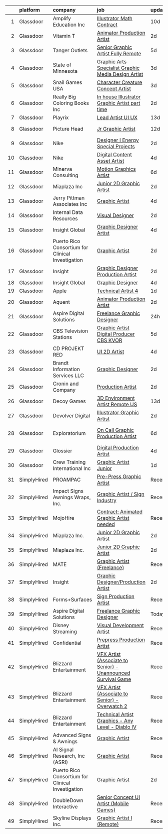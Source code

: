 

|    | platform    | company                                           | job                                                                                                                                                                                                                                                                                                                                                                                                                                                                                                                                                                                                                                                                                                                                                                                                                                                                                                                                                                                                                                                                                                                                                                                                                                                                                                                    | update_time   | location            |
|---:|:------------|:--------------------------------------------------|:-----------------------------------------------------------------------------------------------------------------------------------------------------------------------------------------------------------------------------------------------------------------------------------------------------------------------------------------------------------------------------------------------------------------------------------------------------------------------------------------------------------------------------------------------------------------------------------------------------------------------------------------------------------------------------------------------------------------------------------------------------------------------------------------------------------------------------------------------------------------------------------------------------------------------------------------------------------------------------------------------------------------------------------------------------------------------------------------------------------------------------------------------------------------------------------------------------------------------------------------------------------------------------------------------------------------------|:--------------|:--------------------|
|  1 | Glassdoor   | Amplify Education  Inc                            | [Illustrator  Math  Contract ](https://www.glassdoor.com/partner/jobListing.htm?pos=123&ao=1136043&s=58&guid=0000018354a7ae3ba5a9b1f0d757da1a&src=GD_JOB_AD&t=SR&vt=w&cs=1_667b31bb&cb=1663572619165&jobListingId=1008126811777&jrtk=3-0-1gdaafbisgsqb801-1gdaafbjki4ku800-87d7b2b717a0f128-)                                                                                                                                                                                                                                                                                                                                                                                                                                                                                                                                                                                                                                                                                                                                                                                                                                                                                                                                                                                                                          | 10d           | Remote              |
|  2 | Glassdoor   | Vitamin T                                         | [Animator   Production Artist](https://www.glassdoor.com/partner/jobListing.htm?pos=108&ao=1110586&s=58&guid=0000018354a7ae3ba5a9b1f0d757da1a&src=GD_JOB_AD&t=SR&vt=w&cs=1_d7e005b7&cb=1663572619164&jobListingId=1008145620088&cpc=AC285F3A3ECA6BB0&jrtk=3-0-1gdaafbisgsqb801-1gdaafbjki4ku800-3efdd4c82e8b9b9d--6NYlbfkN0DMrcEu7yrtATojKJA7cEzGQ3FdRGWLh0CZQInL4ECGI6k5tN82kdM0OKoro5eXmjoMtT0sCRSHVPc-Y_ApmAk2HGtohCSUyfFcUohoCg1A2LqMM6TmMGDiOfEVwuwLHct7LKQhZIGNb4UFtO1A3vwEklE64AtVONrBKrjHWCoB_vql76e-G_YUVgTk_htrVBcDl2dRf2gqf9Pwr-srSfyNqe-XtwObI5KB3e4CabhAuYg6Xuch5afdu_WBuhoOw4yEbkeXNQKSE4cVJIUACP3fxCcQhjkjwt5p8cKmjFyrQ3p6-jpxNZkU-rObcaXNdrNpaDrENXgnqn39RoR3otsaYS1RpziT8yq1mO-5uzQFJrqQCD56gEXjI7-X2jdDvXppmQsd5UmOMIDoymYQawTQwnthJwOsEPCbDRB-XhKO2AIJ9pXsxSbzzoPEj1Mgnqa9rgjVsbudxMQozXMywk2ghrHXNuzcJFU%3D)                                                                                                                                                                                                                                                                                                                                                                                                                                                                                       | 2d            | Remote              |
|  3 | Glassdoor   | Tanger Outlets                                    | [Senior Graphic Artist  Fully Remote ](https://www.glassdoor.com/partner/jobListing.htm?pos=111&ao=1136043&s=58&guid=0000018354a7ae3ba5a9b1f0d757da1a&src=GD_JOB_AD&t=SR&vt=w&cs=1_7799acb4&cb=1663572619165&jobListingId=1008137185180&jrtk=3-0-1gdaafbisgsqb801-1gdaafbjki4ku800-5eadea1428f59906-)                                                                                                                                                                                                                                                                                                                                                                                                                                                                                                                                                                                                                                                                                                                                                                                                                                                                                                                                                                                                                  | 5d            | Greensboro, NC      |
|  4 | Glassdoor   | State of Minnesota                                | [Graphic Arts Specialist   Graphic   Media Design Artist](https://www.glassdoor.com/partner/jobListing.htm?pos=130&ao=1136043&s=58&guid=0000018354a7ae3ba5a9b1f0d757da1a&src=GD_JOB_AD&t=SR&vt=w&cs=1_ad2fb2ef&cb=1663572619166&jobListingId=1008141549828&jrtk=3-0-1gdaafbisgsqb801-1gdaafbjki4ku800-ba62a32b6c155bad-)                                                                                                                                                                                                                                                                                                                                                                                                                                                                                                                                                                                                                                                                                                                                                                                                                                                                                                                                                                                               | 3d            | Worthington, MN     |
|  5 | Glassdoor   | Snail Games USA                                   | [Character   Creature Concept Artist](https://www.glassdoor.com/partner/jobListing.htm?pos=104&ao=1110586&s=58&guid=0000018354a7ae3ba5a9b1f0d757da1a&src=GD_JOB_AD&t=SR&vt=w&ea=1&cs=1_8a1f019c&cb=1663572619164&jobListingId=1008143273068&cpc=8795CF9063CD573D&jrtk=3-0-1gdaafbisgsqb801-1gdaafbjki4ku800-c7fdc8aca587ab24--6NYlbfkN0Cw7niSvkhlOnyUOIKh8iEFaGQrF0ehIy67CPytvastGfTep2RELHiWIiCT54p7uGyxwCUjIVnIlsUbpLR9__OCtQWshtYduel-DcqvylTlwFyMqEQesVkn8QFOuSaGCIjGwqe3lTzCEaxD2YU6JqSy_31ccDoySKC852Vlc6X51omYNc8FO4vUWSNooZgotJuDMLN0kFQ3AUJzGZoQIbybDlXP0mG7ykC8Ucpy4VpjNjqIX6cncXvwBVxqYPhkFoHeuyaNga5qe8v689_FhdxLV6v1Qp2BC-moUR7kc-5y9WO-l1aeY5vYs-LA0dJrDKdjXOMiGifUMaXMyuWKHGHDRJaTD5V-WEqdQ30MbAEhUWbsXycD-5bzbYU0APHmhpwJy5xc2ppnlReSMbjAfZoWT2TNoB4KEiHuFLske6UiJTRQV9SCaQQj6ev9ClxbfThqvUpGAXWj115bVmPkZWIg)                                                                                                                                                                                                                                                                                                                                                                                                                                                                                         | 3d            | Remote              |
|  6 | Glassdoor   | Really Big Coloring Books  Inc                    | [In house Illustrator Graphic Artist   part time](https://www.glassdoor.com/partner/jobListing.htm?pos=128&ao=1136043&s=58&guid=0000018354a7ae3ba5a9b1f0d757da1a&src=GD_JOB_AD&t=SR&vt=w&ea=1&cs=1_e616b7cb&cb=1663572619166&jobListingId=1008144786460&jrtk=3-0-1gdaafbisgsqb801-1gdaafbjki4ku800-6ee37e70558c229c-)                                                                                                                                                                                                                                                                                                                                                                                                                                                                                                                                                                                                                                                                                                                                                                                                                                                                                                                                                                                                  | 2d            | Saint Louis, MO     |
|  7 | Glassdoor   | Playrix                                           | [Lead Artist  UI UX ](https://www.glassdoor.com/partner/jobListing.htm?pos=114&ao=1136043&s=58&guid=0000018354a7ae3ba5a9b1f0d757da1a&src=GD_JOB_AD&t=SR&vt=w&cs=1_5ee2011e&cb=1663572619165&jobListingId=1008118610639&jrtk=3-0-1gdaafbisgsqb801-1gdaafbjki4ku800-55ff4155c209f743-)                                                                                                                                                                                                                                                                                                                                                                                                                                                                                                                                                                                                                                                                                                                                                                                                                                                                                                                                                                                                                                   | 13d           | Remote              |
|  8 | Glassdoor   | Picture Head                                      | [Jr Graphic Artist](https://www.glassdoor.com/partner/jobListing.htm?pos=126&ao=1136043&s=58&guid=0000018354a7ae3ba5a9b1f0d757da1a&src=GD_JOB_AD&t=SR&vt=w&ea=1&cs=1_f2ff41e0&cb=1663572619166&jobListingId=1008121320323&jrtk=3-0-1gdaafbisgsqb801-1gdaafbjki4ku800-ac3e7e9236c559ea-)                                                                                                                                                                                                                                                                                                                                                                                                                                                                                                                                                                                                                                                                                                                                                                                                                                                                                                                                                                                                                                | 12d           | Hollywood, CA       |
|  9 | Glassdoor   | Nike                                              | [Designer I  Energy   Special Projects](https://www.glassdoor.com/partner/jobListing.htm?pos=121&ao=1136043&s=58&guid=0000018354a7ae3ba5a9b1f0d757da1a&src=GD_JOB_AD&t=SR&vt=w&cs=1_66186d48&cb=1663572619165&jobListingId=1008145293517&jrtk=3-0-1gdaafbisgsqb801-1gdaafbjki4ku800-bf9807f383f8e614-)                                                                                                                                                                                                                                                                                                                                                                                                                                                                                                                                                                                                                                                                                                                                                                                                                                                                                                                                                                                                                 | 2d            | Boston, MA          |
| 10 | Glassdoor   | Nike                                              | [Digital Content Asset Artist](https://www.glassdoor.com/partner/jobListing.htm?pos=118&ao=1136043&s=58&guid=0000018354a7ae3ba5a9b1f0d757da1a&src=GD_JOB_AD&t=SR&vt=w&cs=1_030d06e7&cb=1663572619165&jobListingId=1008139811840&jrtk=3-0-1gdaafbisgsqb801-1gdaafbjki4ku800-171d43c18cb6b526-)                                                                                                                                                                                                                                                                                                                                                                                                                                                                                                                                                                                                                                                                                                                                                                                                                                                                                                                                                                                                                          | 4d            | Beaverton, OR       |
| 11 | Glassdoor   | Minerva Consulting                                | [Motion Graphics Artist](https://www.glassdoor.com/partner/jobListing.htm?pos=116&ao=1136043&s=58&guid=0000018354a7ae3ba5a9b1f0d757da1a&src=GD_JOB_AD&t=SR&vt=w&ea=1&cs=1_c80f4225&cb=1663572619165&jobListingId=1008134222954&jrtk=3-0-1gdaafbisgsqb801-1gdaafbjki4ku800-91e077c834931176-)                                                                                                                                                                                                                                                                                                                                                                                                                                                                                                                                                                                                                                                                                                                                                                                                                                                                                                                                                                                                                           | 6d            | Remote              |
| 12 | Glassdoor   | Miaplaza Inc                                      | [Junior 2D Graphic Artist](https://www.glassdoor.com/partner/jobListing.htm?pos=103&ao=1110586&s=58&guid=0000018354a7ae3ba5a9b1f0d757da1a&src=GD_JOB_AD&t=SR&vt=w&ea=1&cs=1_a14573a0&cb=1663572619164&jobListingId=1008145863760&cpc=2CAED5C921A5F994&jrtk=3-0-1gdaafbisgsqb801-1gdaafbjki4ku800-99277e83e8492a69--6NYlbfkN0DjQnc6hrle_qu3rFDiNf4qBj6IR9hChnjpy41w_ToknPplMzJ1ZrEgNfTnNiNW14vzbocOFTdABUZvvPBVeiujpvlgRA61jqgQmHTAkYachitj6LF8J--xY9ul21Pm3aV5UYkEiq3gMoPORrUFFc13klJ4oqpsP0WK2G3QQSkUhbpmbMMYpU7WnypKIvOMsGAOiaYwDQuQ-dGmfawkFaNYcHVeqVloATbfYJs7jJGvcq8Ohk5CqTKAe5K0rTns2FaxVAjvBqNrkER5sBXPGEua1Z3C8vyo3_338ovXX9FzRw6K-gqAefEIrVbqHtXwJLKzbgl00fBC2IxAbihNLxPxAXmZt2teEalYmtkZzfry_QHZNU3GM-z7k7yschsGZFJ1EdsEIKZLTVkkCfd2pzF88SXAKE9aUTegOoLJwmiSAbriw8wjJt-LDA2G0exz30ltXOSQjfm5zTGD1vIMRTmtIIi_KsuN1cYCHGTtp4XbegUAgZr1hleqmpRuF1gW-P8y1_-TWxgYKQ%3D%3D)                                                                                                                                                                                                                                                                                                                                                                                                                                        | 2d            | Remote              |
| 13 | Glassdoor   | Jerry Pittman   Associates Inc                    | [Graphic Artist](https://www.glassdoor.com/partner/jobListing.htm?pos=122&ao=1136043&s=58&guid=0000018354a7ae3ba5a9b1f0d757da1a&src=GD_JOB_AD&t=SR&vt=w&ea=1&cs=1_9adf7b5e&cb=1663572619165&jobListingId=1008139766160&jrtk=3-0-1gdaafbisgsqb801-1gdaafbjki4ku800-5e856ef562370327-)                                                                                                                                                                                                                                                                                                                                                                                                                                                                                                                                                                                                                                                                                                                                                                                                                                                                                                                                                                                                                                   | 4d            | Pascagoula, MS      |
| 14 | Glassdoor   | Internal Data Resources                           | [Visual Designer](https://www.glassdoor.com/partner/jobListing.htm?pos=107&ao=1110586&s=58&guid=0000018354a7ae3ba5a9b1f0d757da1a&src=GD_JOB_AD&t=SR&vt=w&ea=1&cs=1_99ef66ec&cb=1663572619164&jobListingId=1008144747742&cpc=8795CF9063CD573D&jrtk=3-0-1gdaafbisgsqb801-1gdaafbjki4ku800-4f85c4946241a77b--6NYlbfkN0D-IIHpRgNhhiguU_t6VlqfhfFf3-SclHiEW6RanCpGL8wFVSAuk-AYI9mZ-8RRobdSsNBjI_YL_T6vgtWjjpYnO6jHzn2yzDMqO9uVUSI6dTywGxEXfqAEn_gSOqvJuYR9q3m2dtMdRBfvhUYTDDt5uezfNUcst87bHAGPI7DBV0QruRXBh4TxhoB1bo671sGBXlQX1ESvRDfDK0Nvwus8ltlf1HZMhP0INKqOSklDPDAnx-woHhz1L4PpOxA2PPDFKBhbY2DNZpQcXMk_rTZKS5n48-Ce3E0uQ9IL8gburbUkd-iaS0Kt2y_68Un8mFCExQTJmfmIKxhs1ZEle7RUwV9No0sNszZFjm8l63KKFIn6th23Bnr1MgIu1bfcp2p1I29fhBwl5UzpbwwM9f44AymfP9Eni5FmWhyNEODByMzICYmQ45lUESn5DBG-v4O5sYTsBOmZmHEdD6-mqGQKuxSseTk8nLWMg4VChDr_TQh8wFaqc-y_x7IGSp83v-4%3D)                                                                                                                                                                                                                                                                                                                                                                                                                                                               | 2d            | Remote              |
| 15 | Glassdoor   | Insight Global                                    | [Graphic Designer Artist](https://www.glassdoor.com/partner/jobListing.htm?pos=106&ao=1110586&s=58&guid=0000018354a7ae3ba5a9b1f0d757da1a&src=GD_JOB_AD&t=SR&vt=w&cs=1_c6b945e2&cb=1663572619164&jobListingId=1008140320373&cpc=334ABAF5D42DC775&jrtk=3-0-1gdaafbisgsqb801-1gdaafbjki4ku800-ff177554b3d6a90c--6NYlbfkN0BKkHZu3wF05EeDimN_p6sYpKCMArvwa95YdH7UpkaBCqc7l59ErwqckuY2mdxreX3WZwgrco3xJWlLEPeKe4znyZR0EIo6YDh_XsYs3VYrGOvqZonhFKlKjvwUq5awJl7ZXuI-omqr0sehNJqINkNWgaHrfYF-K9HVHEixnTkLI268HkaRCOSRD-cxwJQ7qcPcP__yaJgof-CclLPNj3tevIC9ujpftmaQJLzA4snbZr_4bYUqjhDDng_VDjO7bHdbiAtlv_aU8ryXQ43WE92Sc0YZAbUsFSxH_jrPU37BYx7RUszI28ppGdQ9x3_Rs8wsmcU2XyRhKriw36PeWDZLB5gB8TBlUmY604fLVIJVUbUdEFVJpo1yM3haG6x7bV3UG9pdcnwIUuDngXC6AghGLw-99-_CErrmxPQrKmjeXz2qcNgeqda-ENWKLhXc-Fwln76ySWZMwWuq-b0P2KjOlrD0F4KkPjsjAZo2Lwozgw%3D%3D)                                                                                                                                                                                                                                                                                                                                                                                                                                                                              | 4d            | Atlanta, GA         |
| 16 | Glassdoor   | Puerto Rico Consortium for Clinical Investigation | [Graphic Artist](https://www.glassdoor.com/partner/jobListing.htm?pos=120&ao=1136043&s=58&guid=0000018354a7ae3ba5a9b1f0d757da1a&src=GD_JOB_AD&t=SR&vt=w&ea=1&cs=1_06f6be31&cb=1663572619165&jobListingId=1008144751119&jrtk=3-0-1gdaafbisgsqb801-1gdaafbjki4ku800-a27ce18fb2c9352c-)                                                                                                                                                                                                                                                                                                                                                                                                                                                                                                                                                                                                                                                                                                                                                                                                                                                                                                                                                                                                                                   | 2d            | San Juan, PR        |
| 17 | Glassdoor   | Insight                                           | [Graphic Designer Production Artist](https://www.glassdoor.com/partner/jobListing.htm?pos=101&ao=1110586&s=58&guid=0000018354a7ae3ba5a9b1f0d757da1a&src=GD_JOB_AD&t=SR&vt=w&ea=1&cs=1_7285d157&cb=1663572619163&jobListingId=1008145572703&cpc=BFE8C4BF51BDD557&jrtk=3-0-1gdaafbisgsqb801-1gdaafbjki4ku800-10f83be9b9b08a21--6NYlbfkN0BKgzQyzTF1Q9mOsR1amaS-juVGLjHt5Cdom-gEF9y-xaA6VVL5_C6w4VsjiG2fb9_AwFVBnA-gzYwE_j4fY8amSmNOu3iZDl0z3-Z1IVimU4DSz31Y7Lvg_FQRGiAOGySzeKIyb3C_6DXR4XQTpLDgkWCdyPuzZ9cpURWTEwz3XiO_yUAxsfy9TlXEpNmyr48Jq1RlmtvJzXiO6ePwhBw0i3PXrqQ7QtHFSqMNPpqEfv3bmV2spsvUo3oyvy2swwhPXWc196uhVUVqnDdkf7wf5WDqOy7HMwqVpTXsHHcRzpiNIjoPk_QDfVn5kOZ_G3D2Rd7tc4jM0qujjOjMtZaHbu0hFXFjGAgBbyBTAngH0h9TMeTDRmh5_fxv8wUQXjiDJn6PeZzHpEXG2C2KI8sYzrOqo-xdNMVjhHv64rJ-PHQo0HLEDFGi61Ral8Q4Yq8ZCZWkkNeN4KcneE1lgf0l9qRxtQqnp-3xnmuTYqU1kG-ufU2fNJ8DERnlbxewG9k5nbqVP37QLdmTTU_VLXVl)                                                                                                                                                                                                                                                                                                                                                                                                                          | 2d            | Belgrade, MT        |
| 18 | Glassdoor   | Insight Global                                    | [Graphic Designer](https://www.glassdoor.com/partner/jobListing.htm?pos=109&ao=1110586&s=58&guid=0000018354a7ae3ba5a9b1f0d757da1a&src=GD_JOB_AD&t=SR&vt=w&ea=1&cs=1_d4f7aa4f&cb=1663572619165&jobListingId=1008140284035&cpc=3BA4CE39D5B5DEF5&jrtk=3-0-1gdaafbisgsqb801-1gdaafbjki4ku800-0c2012a440d9967c--6NYlbfkN0BKkHZu3wF05EeDimN_p6sYpKCMArvwa95YdH7UpkaBCi52Bcb3JNt3QpXU1JGZrLRaT4-sbI7ZNj7oVphyX7jfnA5KdYmN_jJyCugDgxDzB-HnRs_8BQjdhyPHXV-_kFssF7NQKmbC8I_V-loY2WK4Broq4jmSKI8FJrPD37Tadv_ELABB4aEtRhPy9Ml6FmIh39wKVIssbUjbfw_UZkkMKh86_ZDjcDfo5KVfKYHSmo4FHf_AS4qvxIjUBe64DZ1y4zvPJqybpqoPEcfdC-X95JfQFzHXI3ExAkx_wv5j-7S7n8I4wIHzM0epXPRjWuC7xA6J2poAps1S9B-I7VC1WwMYHZ2sz_1o9V4dY6om6Q4uoTrqznXVBpnwC48JvIpwghTbEuXV7jbd-nQ2QPVNWu5UjTZoYyr3uC8oAaiAIOtCNmmzXGzO00AtJ-paEO2Jdf5JsvuoXD-sgMTxGmCnfQwcm0fTpn8hAN_iO7ykab3Xs9GesKp_iJXe-PZGrxk%3D)                                                                                                                                                                                                                                                                                                                                                                                                                                                              | 4d            | Remote              |
| 19 | Glassdoor   | Apple                                             | [Technical Artist 4](https://www.glassdoor.com/partner/jobListing.htm?pos=105&ao=1110586&s=58&guid=0000018354a7ae3ba5a9b1f0d757da1a&src=GD_JOB_AD&t=SR&vt=w&cs=1_9ee7a481&cb=1663572619164&jobListingId=1008146232600&cpc=9908D8D4413DBB8A&jrtk=3-0-1gdaafbisgsqb801-1gdaafbjki4ku800-59577bc04691b678--6NYlbfkN0BvKrLyj5gPmtZO9T8euul8TCxuuKNOtzRJOomxnwSEodTz2Bc-sPZl1dBMH13w-jM3Lky9chrS9R9Sv0Ya2lS0-7FF7ZjejRXfumDAu1Qrj92Pr9rehkvIF7ApDYQDLrGHE9RLcLMdGWtTSDawkZgwP7dhjfpBDAe74UHLM_2hwpYQPODqJc3n5ZR0BMjGO1U_Zjdx2hU9MkhJ6JxoqihQuCWLk8STdlNw2RkA5yd0fTmS0wt369yurSX4Iej7VupZFpsF7Td1tj_aGN-wsAUjIuhJhIjrFtz4ZB595ZEaUvt9By29j51vQi_HBtkSQ46zvP_ZN2Qd-J4uiu_WI7rByiqsuJnrfJ6zskJTcgc2VGFyLes-mGhh1FAbwma4Lg_3DN8xUBoM-tICtP2L-sm-iNOmVIN3Cu9wFhaeYyvYlDkQ24w2v_YjSvIijbQqxJ_rkaPtnOLtU9g2LWOaJRubIGJCB8yXOTvKay-BXAmIw_RPKga8Ye-CEw4jAKPMu8Yft-XgjY7tTQtNeD_ighOwVHmV31zZu-yldG2gtM_hjtO3sUS2Fl7DpsfekVwBb1BYCuqPXTv2o_3V2W6FqauuYBFJZeSEEtkRlbOuv8VXInv0Zx2bBxhB4P_oHa89rGU--Q3li8lXvWMnLupKsm2oh8juQUw9wUsfmlfiPS32uK53NQxbz-5HsvAuEphiXiziSxcyx1fNTnA7CwdwbgowuJW6tdGwGElvQrOskpKB_36A7reHcrl6KnePEgL_PlmsGL_K7bf9QMmT8r-J97qS8ZahTL10A8om-YzqifAQSM7K67A0achoEXqdEWsHVyYd20xpDFVlKgaWqgH0W61nHDCmZLBXVxDjDZvyXmL8wDu4ABO4kj-Zw9T5Qel2EQlnto_1zYxzvBMqG9RK9j0pAW-mpMOXTQ-a3OLSGye66rsYqh1dEM6lI9ncmi3D6LQ%3D) | 1d            | Seattle, WA         |
| 20 | Glassdoor   | Aquent                                            | [Animator   Production Artist](https://www.glassdoor.com/partner/jobListing.htm?pos=110&ao=1110586&s=58&guid=0000018354a7ae3ba5a9b1f0d757da1a&src=GD_JOB_AD&t=SR&vt=w&cs=1_294bf38f&cb=1663572619164&jobListingId=1008145695079&jrtk=3-0-1gdaafbisgsqb801-1gdaafbjki4ku800-4a45591f46c0865e--6NYlbfkN0DMrcEu7yrtATojKJA7cEzGQ3FdRGWLh0CZQInL4ECGI9gD0Wolx9R2EDT7B77c2cS5IWhk9JuKep5o-2kbNd7ElyB7vxXiODl7QTV3uifQYsmZxqFMzk2Cu07OukUjul7cxRIbpAcSyGxLnPgf0U1emRAPMx8GJdtJ1BBRFHNjJ2zfS8AFQmnH8PpCOoZlDe7iRLour5ngrmKwsuRgTvHMUEncL9vGxi_77LhKHVE7G-gQVobgAxvuo3GvzWja9eSCRD8YbyhC5u70vQ1A9ErQw3G2wbbad6vVkC5It_MldEX926BrCbgOzlOJU2JKubWPE7sVhdBtXIvT4IlaAHfgmsX1dsxLNR7FUy3BlEAZBVYZKv_5f7aDyzEzACs_bVCbqeCjw_DoMxSMYI94CTIxLcvNPQt90U0QtpmCElupVj3gZxdDMUS_54mSEzLO-Q3ND3SyX_2HHA%3D%3D)                                                                                                                                                                                                                                                                                                                                                                                                                                                                                                                              | 2d            | Remote              |
| 21 | Glassdoor   | Aspire Digital Solutions                          | [Freelance Graphic Designer](https://www.glassdoor.com/partner/jobListing.htm?pos=102&ao=1110586&s=58&guid=0000018354a7ae3ba5a9b1f0d757da1a&src=GD_JOB_AD&t=SR&vt=w&ea=1&cs=1_96d76991&cb=1663572619163&jobListingId=1008147894034&cpc=C5F9C09AE97B3D2F&jrtk=3-0-1gdaafbisgsqb801-1gdaafbjki4ku800-6175f33c9458387f--6NYlbfkN0ACTeRvGRFS6hadW-07x_K1RnsIE8OdH4tufuZ5eRAiXiBMjpttGdYmRHwUIwYX8tVYV4Ffj1XwgHxXLX8ZdjkYMQRO9qWGshEggSecJTreSVeNDKuqhpbUN1mg213RfyuEcEE1C2oDDjL6MXaJDc7ltJgc_wZMDBQ90QfmO22vZGajHqoyCDScxmRI9qU07BB-e27r5th2U-TJf3hoYQDI3VSF4zLXINPasMaPe9j03cD6qbEuTxr-vqrD23KivFICljzT_z8wWBIkRnNhdfT8BReQVhhk23vphFaFv8ESOMhk69MdUo49ucQTQbFqkHjQVD06KpDBdva0U_C0iSGVbw8ESg7pjmBszYZcdIF6F8Rd0DfU1xHCmpFL0elYlaIjuyhqfIE6P_ij297NjYR4ZhOGu9et8KPft9Dzh3j9Qf8npeZNgv0cgblUIl6xv_NtMcnFDcTJzG-GHfVuwnLtkERuIZkHQ_NcFsDXVk8ep4OIbNepZ8bT6eItQrGFMgh1Td1WkLY8EQ%3D%3D)                                                                                                                                                                                                                                                                                                                                                                                                                                      | 24h           | Remote              |
| 22 | Glassdoor   | CBS Television Stations                           | [Graphic Artist Digital Producer  CBS KVOR ](https://www.glassdoor.com/partner/jobListing.htm?pos=129&ao=1136043&s=58&guid=0000018354a7ae3ba5a9b1f0d757da1a&src=GD_JOB_AD&t=SR&vt=w&cs=1_19ecd765&cb=1663572619166&jobListingId=1008137651721&jrtk=3-0-1gdaafbisgsqb801-1gdaafbjki4ku800-24aa32e14666640e-)                                                                                                                                                                                                                                                                                                                                                                                                                                                                                                                                                                                                                                                                                                                                                                                                                                                                                                                                                                                                            | 5d            | West Sacramento, CA |
| 23 | Glassdoor   | CD PROJEKT RED                                    | [UI   2D Artist](https://www.glassdoor.com/partner/jobListing.htm?pos=113&ao=1136043&s=58&guid=0000018354a7ae3ba5a9b1f0d757da1a&src=GD_JOB_AD&t=SR&vt=w&cs=1_cb3e0b1f&cb=1663572619165&jobListingId=1008141034785&jrtk=3-0-1gdaafbisgsqb801-1gdaafbjki4ku800-6a3192bdeb112cb4-)                                                                                                                                                                                                                                                                                                                                                                                                                                                                                                                                                                                                                                                                                                                                                                                                                                                                                                                                                                                                                                        | 4d            | Boston, MA          |
| 24 | Glassdoor   | Brandt Information Services  LLC                  | [Graphic Designer](https://www.glassdoor.com/partner/jobListing.htm?pos=117&ao=1136043&s=58&guid=0000018354a7ae3ba5a9b1f0d757da1a&src=GD_JOB_AD&t=SR&vt=w&ea=1&cs=1_c4eb9239&cb=1663572619165&jobListingId=1008145608719&jrtk=3-0-1gdaafbisgsqb801-1gdaafbjki4ku800-acc88d081023f687-)                                                                                                                                                                                                                                                                                                                                                                                                                                                                                                                                                                                                                                                                                                                                                                                                                                                                                                                                                                                                                                 | 2d            | Remote              |
| 25 | Glassdoor   | Cronin and Company                                | [Production Artist](https://www.glassdoor.com/partner/jobListing.htm?pos=119&ao=1136043&s=58&guid=0000018354a7ae3ba5a9b1f0d757da1a&src=GD_JOB_AD&t=SR&vt=w&cs=1_759c8ebc&cb=1663572619165&jobListingId=1008144972436&jrtk=3-0-1gdaafbisgsqb801-1gdaafbjki4ku800-64a66e21f3ce56af-)                                                                                                                                                                                                                                                                                                                                                                                                                                                                                                                                                                                                                                                                                                                                                                                                                                                                                                                                                                                                                                     | 2d            | Remote              |
| 26 | Glassdoor   | Decoy Games                                       | [3D Environment Artist  Remote US ](https://www.glassdoor.com/partner/jobListing.htm?pos=125&ao=1136043&s=58&guid=0000018354a7ae3ba5a9b1f0d757da1a&src=GD_JOB_AD&t=SR&vt=w&ea=1&cs=1_014b024e&cb=1663572619166&jobListingId=1008119531459&jrtk=3-0-1gdaafbisgsqb801-1gdaafbjki4ku800-e6ef9efa3f582131-)                                                                                                                                                                                                                                                                                                                                                                                                                                                                                                                                                                                                                                                                                                                                                                                                                                                                                                                                                                                                                | 13d           | Boston, MA          |
| 27 | Glassdoor   | Devolver Digital                                  | [Illustrator Graphic Artist](https://www.glassdoor.com/partner/jobListing.htm?pos=112&ao=1136043&s=58&guid=0000018354a7ae3ba5a9b1f0d757da1a&src=GD_JOB_AD&t=SR&vt=w&ea=1&cs=1_1cad28d5&cb=1663572619165&jobListingId=1008145515305&jrtk=3-0-1gdaafbisgsqb801-1gdaafbjki4ku800-f1042ac5c483664d-)                                                                                                                                                                                                                                                                                                                                                                                                                                                                                                                                                                                                                                                                                                                                                                                                                                                                                                                                                                                                                       | 2d            | Philadelphia, PA    |
| 28 | Glassdoor   | Exploratorium                                     | [On Call Graphic Production Artist](https://www.glassdoor.com/partner/jobListing.htm?pos=124&ao=1136043&s=58&guid=0000018354a7ae3ba5a9b1f0d757da1a&src=GD_JOB_AD&t=SR&vt=w&ea=1&cs=1_834945a3&cb=1663572619166&jobListingId=1008135522202&jrtk=3-0-1gdaafbisgsqb801-1gdaafbjki4ku800-73928a0b33ff17ad-)                                                                                                                                                                                                                                                                                                                                                                                                                                                                                                                                                                                                                                                                                                                                                                                                                                                                                                                                                                                                                | 6d            | San Francisco, CA   |
| 29 | Glassdoor   | Glossier                                          | [Digital Production Artist](https://www.glassdoor.com/partner/jobListing.htm?pos=127&ao=1136043&s=58&guid=0000018354a7ae3ba5a9b1f0d757da1a&src=GD_JOB_AD&t=SR&vt=w&cs=1_b0a2920d&cb=1663572619166&jobListingId=1008139888461&jrtk=3-0-1gdaafbisgsqb801-1gdaafbjki4ku800-1df7acf11fe1e211-)                                                                                                                                                                                                                                                                                                                                                                                                                                                                                                                                                                                                                                                                                                                                                                                                                                                                                                                                                                                                                             | 4d            | New York, NY        |
| 30 | Glassdoor   | Crew Training International  Inc                  | [Graphic Artist Junior](https://www.glassdoor.com/partner/jobListing.htm?pos=115&ao=1136043&s=58&guid=0000018354a7ae3ba5a9b1f0d757da1a&src=GD_JOB_AD&t=SR&vt=w&ea=1&cs=1_74af3fd4&cb=1663572619165&jobListingId=1008146280587&jrtk=3-0-1gdaafbisgsqb801-1gdaafbjki4ku800-2835a4a928b10a36-)                                                                                                                                                                                                                                                                                                                                                                                                                                                                                                                                                                                                                                                                                                                                                                                                                                                                                                                                                                                                                            | 1d            | Jacksonville, FL    |
| 31 | SimplyHired | PROAMPAC                                          | [Pre-Press Graphic Artist](https://www.simplyhired.com/job/-zUsd94YLA0MU0MEjFcPed2OBePnd6zo2CmDCsGK5mT3umSWf4Mq1Q?q=graphic+artist)                                                                                                                                                                                                                                                                                                                                                                                                                                                                                                                                                                                                                                                                                                                                                                                                                                                                                                                                                                                                                                                                                                                                                                                    | Recently      | Rocky Mount, VA     |
| 32 | SimplyHired | Impact Signs Awnings Wraps, Inc.                  | [Graphic Artist / Sign Industry](https://www.simplyhired.com/job/B38d853MvCLIM7aE48kSRWl3ru0J1Ta_GLb2qo3oDt3sNg8HAOZKGQ?q=graphic+artist)                                                                                                                                                                                                                                                                                                                                                                                                                                                                                                                                                                                                                                                                                                                                                                                                                                                                                                                                                                                                                                                                                                                                                                              | Recently      | Sedalia, MO         |
| 33 | SimplyHired | MojoHire                                          | [Contract: Animated Graphic Artist needed](https://www.simplyhired.com/job/ovVyW--6IKqUiAUFwPPalkwGXONGUmNgdifn84_od-0LBo0z2vYqHg?q=graphic+artist)                                                                                                                                                                                                                                                                                                                                                                                                                                                                                                                                                                                                                                                                                                                                                                                                                                                                                                                                                                                                                                                                                                                                                                    | Recently      | Campbell, CA        |
| 34 | SimplyHired | Miaplaza Inc.                                     | [Junior 2D Graphic Artist](https://www.simplyhired.com/job/rEXXMvpwuOyl1GvMORQn5WeX5D1eP-qz4d7dZy0ZJih4GVJSdCVnMA?q=graphic+artist)                                                                                                                                                                                                                                                                                                                                                                                                                                                                                                                                                                                                                                                                                                                                                                                                                                                                                                                                                                                                                                                                                                                                                                                    | 2d            | Remote              |
| 35 | SimplyHired | Miaplaza Inc.                                     | [Junior 2D Graphic Artist](https://www.simplyhired.com/job/rEXXMvpwuOyl1GvMORQn5WeX5D1eP-qz4d7dZy0ZJih4GVJSdCVnMA?q=graphic+artist)                                                                                                                                                                                                                                                                                                                                                                                                                                                                                                                                                                                                                                                                                                                                                                                                                                                                                                                                                                                                                                                                                                                                                                                    | 2d            | Remote              |
| 36 | SimplyHired | MATE                                              | [Graphic Artist (Freelance)](https://www.simplyhired.com/job/0DJnr7H5QPjP6G292Zv43b_Hvi4yNpIFWqN_YMlrhz_btdjNhXFehQ?q=graphic+artist)                                                                                                                                                                                                                                                                                                                                                                                                                                                                                                                                                                                                                                                                                                                                                                                                                                                                                                                                                                                                                                                                                                                                                                                  | Recently      | Los Angeles, CA     |
| 37 | SimplyHired | Insight                                           | [Graphic Designer/Production Artist](https://www.simplyhired.com/job/ksyrLv5lYY1YXckipZ4XtK08ZE6_GweqENxfNiqV04oBPREz-Sm6GA?q=graphic+artist)                                                                                                                                                                                                                                                                                                                                                                                                                                                                                                                                                                                                                                                                                                                                                                                                                                                                                                                                                                                                                                                                                                                                                                          | 2d            | Belgrade, MT        |
| 38 | SimplyHired | Forms+Surfaces                                    | [Sign Production Artist](https://www.simplyhired.com/job/3sIPhM8zQC1xpWtDkRx2mQmOyRClc6v13jjRMszqr-FcYw3mPEbi-g?q=graphic+artist)                                                                                                                                                                                                                                                                                                                                                                                                                                                                                                                                                                                                                                                                                                                                                                                                                                                                                                                                                                                                                                                                                                                                                                                      | Recently      | Remote              |
| 39 | SimplyHired | Aspire Digital Solutions                          | [Freelance Graphic Designer](https://www.simplyhired.com/job/YqjcQb-4ybq78U5jz_CAvs46eb4CXmvHB_VwhDgWceLPVCNNlQsjyw?q=graphic+artist)                                                                                                                                                                                                                                                                                                                                                                                                                                                                                                                                                                                                                                                                                                                                                                                                                                                                                                                                                                                                                                                                                                                                                                                  | Today         | Remote              |
| 40 | SimplyHired | Disney Streaming                                  | [Visual Development Artist](https://www.simplyhired.com/job/Ew5oePrC3L48r2anK67es6qmC-OOVvS5pZmsVDFF4DFoj3n_hMpfog?q=graphic+artist)                                                                                                                                                                                                                                                                                                                                                                                                                                                                                                                                                                                                                                                                                                                                                                                                                                                                                                                                                                                                                                                                                                                                                                                   | Recently      | Glendale, CA        |
| 41 | SimplyHired | Confidential                                      | [Prepress Production Artist](https://www.simplyhired.com/job/GD9D5h1Poc3SnRINij-RSPcicEYbTI85yWISZ4MjjlymT0FXUCbhtQ?q=graphic+artist)                                                                                                                                                                                                                                                                                                                                                                                                                                                                                                                                                                                                                                                                                                                                                                                                                                                                                                                                                                                                                                                                                                                                                                                  | Recently      | Monee, IL           |
| 42 | SimplyHired | Blizzard Entertainment                            | [VFX Artist (Associate to Senior) - Unannounced Survival Game](https://www.simplyhired.com/job/KkU5POwqBrjQFyVJEXQP2bGke-LdaEoA9ScjlyKSgnVUV0RIk5tdCg?q=graphic+artist)                                                                                                                                                                                                                                                                                                                                                                                                                                                                                                                                                                                                                                                                                                                                                                                                                                                                                                                                                                                                                                                                                                                                                | Recently      | Irvine, CA          |
| 43 | SimplyHired | Blizzard Entertainment                            | [VFX Artist (Associate to Senior) - Overwatch 2](https://www.simplyhired.com/job/2d70J5UkkZ2YmvlvJfcaEqf0vVFEZwLt57euRMmQlk3Afx_2Q_gYzw?q=graphic+artist)                                                                                                                                                                                                                                                                                                                                                                                                                                                                                                                                                                                                                                                                                                                                                                                                                                                                                                                                                                                                                                                                                                                                                              | Recently      | Irvine, CA          |
| 44 | SimplyHired | Blizzard Entertainment                            | [Technical Artist Graphics - Any Level - Diablo IV](https://www.simplyhired.com/job/0JKV9p2nVJiiJcMZC5GWGisdxWahrkkLJT-WgoRhguE9EaW_vPWqyw?q=graphic+artist)                                                                                                                                                                                                                                                                                                                                                                                                                                                                                                                                                                                                                                                                                                                                                                                                                                                                                                                                                                                                                                                                                                                                                           | Recently      | Irvine, CA          |
| 45 | SimplyHired | Advanced Signs & Awnings                          | [Graphic Artist](https://www.simplyhired.com/job/g99ojXPaGUfJ3OiuEDfamRIwtQLy6w0aVPBv_ovx9k9qgrCaR2SH7A?q=graphic+artist)                                                                                                                                                                                                                                                                                                                                                                                                                                                                                                                                                                                                                                                                                                                                                                                                                                                                                                                                                                                                                                                                                                                                                                                              | Recently      | New Bern, NC        |
| 46 | SimplyHired | AI Signal Research, Inc (ASRI)                    | [Graphic Artist](https://www.simplyhired.com/job/BWA37c_b6Hb_tdvjwNPcj3k5MDx1ldKg3wQkUfyO6NzI5TtUY1fl_Q?q=graphic+artist)                                                                                                                                                                                                                                                                                                                                                                                                                                                                                                                                                                                                                                                                                                                                                                                                                                                                                                                                                                                                                                                                                                                                                                                              | Recently      | Dahlgren, VA        |
| 47 | SimplyHired | Puerto Rico Consortium for Clinical Investigation | [Graphic Artist](https://www.simplyhired.com/job/am8ErDobqdBUBNh4ntg6Xa5a1rq5JdAQiQD2F3UA4dyY8VUGE5BPOA?q=graphic+artist)                                                                                                                                                                                                                                                                                                                                                                                                                                                                                                                                                                                                                                                                                                                                                                                                                                                                                                                                                                                                                                                                                                                                                                                              | 2d            | San Juan, PR        |
| 48 | SimplyHired | DoubleDown Interactive                            | [Senior Concept UI Artist (Mobile Games)](https://www.simplyhired.com/job/_m-3FXIER0EWRt2IHo_cGGw6JRZF-gm-fATY-mRNGN35QoXBJepgBA?q=graphic+artist)                                                                                                                                                                                                                                                                                                                                                                                                                                                                                                                                                                                                                                                                                                                                                                                                                                                                                                                                                                                                                                                                                                                                                                     | Recently      | Seattle, WA         |
| 49 | SimplyHired | Skyline Displays Inc.                             | [Graphic Artist I (Remote)](https://www.simplyhired.com/job/wQyeSUW5wB54LbcvYxUfeB6qyKt55GB3gm4oqBaCLs1GL0rE_xLjRA?q=graphic+artist)                                                                                                                                                                                                                                                                                                                                                                                                                                                                                                                                                                                                                                                                                                                                                                                                                                                                                                                                                                                                                                                                                                                                                                                   | Recently      | United States       |